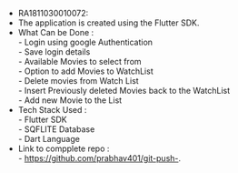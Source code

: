 - RA1811030010072: <br />
- The application is created using the Flutter SDK.<br />
- What Can be Done : <br />
      - Login using google Authentication <br />
      - Save login details <br />
      - Available Movies to select from <br />
      - Option to add Movies to WatchList <br />
      - Delete movies from Watch List <br />
      - Insert Previously deleted Movies back to the WatchList <br />
      - Add new Movie to the List <br />
- Tech Stack Used : <br />
      - Flutter SDK <br />
      - SQFLITE Database <br />
      - Dart Language <br />
- Link to compplete repo : <br />
      - https://github.com/prabhav401/git-push-. 
      
